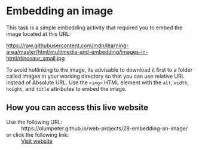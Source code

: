 # Embedding an image

This task is a simple embedding activity that required you to embed the image located at  this URL:

  https://raw.githubusercontent.com/mdn/learning-area/master/html/multimedia-and-embedding/images-in-html/dinosaur_small.jpg

To avoid hotlinking to the image, its advisable to download it first to a folder called images in your working directory so that you can use relative URL instead of Absolute URL. Use the <code>&lt;img&gt;</code> HTML element with the <code>alt</code>, <code>width</code>, <code>height</code>, and <code>title</code> attributes to embed the image.

## How you can access this live website
 
<dl>
  <dt>Use the following URL:</dt>
  <dd>
    https://olumpeter.github.io/web-projects/28-embedding-an-image/
  </dd>
  <dt>or click the following link:</dt>
  <dd>
    <a href="https://olumpeter.github.io/web-projects/28-embedding-an-image/">Visit website</a>
  </dd>
</dl>

